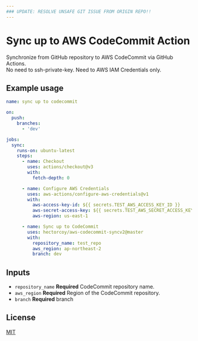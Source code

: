 ```yaml
---
### UPDATE: RESOLVE UNSAFE GIT ISSUE FROM ORIGIN REPO!! 
---
```

# Sync up to AWS CodeCommit Action

Synchronize from GitHub repository to AWS CodeCommit via GitHub Actions.  
No need to ssh-private-key. Need to AWS IAM Credentials only.

## Example usage

```yaml
name: sync up to codecommit

on:
  push:
    branches:
      - 'dev'

jobs:
  sync:
    runs-on: ubuntu-latest
    steps:
      - name: Checkout
        uses: actions/checkout@v3
        with:
          fetch-depth: 0

      - name: Configure AWS Credentials
        uses: aws-actions/configure-aws-credentials@v1
        with:
          aws-access-key-id: ${{ secrets.TEST_AWS_ACCESS_KEY_ID }}
          aws-secret-access-key: ${{ secrets.TEST_AWS_SECRET_ACCESS_KEY }}
          aws-region: us-east-1

      - name: Sync up to CodeCommit
        uses: hectorcoy/aws-codecommit-syncv2@master
        with:
          repository_name: test_repo
          aws_region: ap-northeast-2
          branch: dev
```

## Inputs

- `repository_name` **Required** CodeCommit repository name.
- `aws_region` **Required** Region of the CodeCommit repository.
- `branch` **Required** branch

## License

[MIT](LICENSE)


